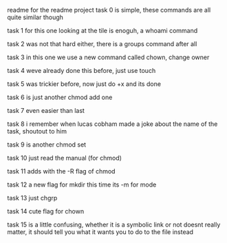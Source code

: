 readme for the readme project
task 0 is simple, these commands are all quite similar though

task 1 for this one looking at the tile is enoguh, a whoami command

task 2 was not that hard either, there is a groups command after all

task 3 in this one we use a new command called chown, change owner

task 4 weve already done this before, just use touch

task 5 was trickier before, now just do +x and its done

task 6 is just another chmod add one

task 7 even easier than last

task 8 i remember when lucas cobham made a joke about the name of the task, shoutout to him

task 9 is another chmod set

task 10 just read the manual (for chmod)

task 11 adds with the -R flag of chmod

task 12 a new flag for mkdir this time its -m for mode

task 13 just chgrp

task 14 cute flag for chown

task 15 is a little confusing, whether it is a symbolic link or not doesnt really matter, it should tell you what it wants you to do to the file instead